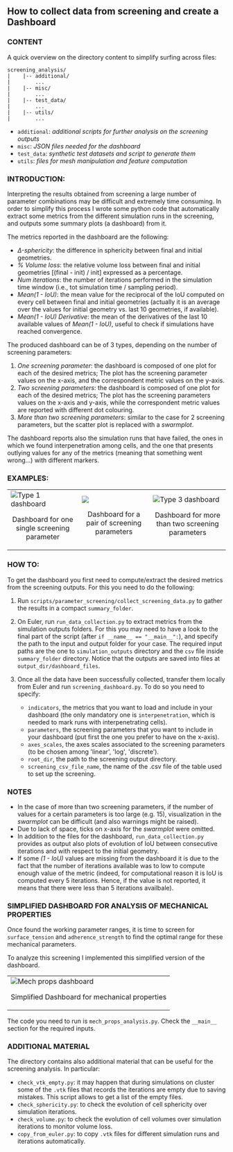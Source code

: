 ## How to collect data from screening and create a Dashboard


### CONTENT
A quick overview on the directory content to simplify surfing across files:
```
screening_analysis/
|    |-- additional/
|        ...
|    |-- misc/
|        ...
|    |-- test_data/
|        ... 
|    |-- utils/
|        ...
```
- `additional`: *additional scripts for further analysis on the screening outputs*
- `misc`:  *JSON files needed for the dashboard*
- `test_data`: *synthetic test datasets and script to generate them*
- `utils`: *files for mesh manipulation and feature computation*


### INTRODUCTION:
Interpreting the results obtained from screening a large number of parameter combinations may be difficult and extremely time consuming.
In order to simplify this process I wrote some python code that automatically extract some metrics from the different simulation runs in the screening, and outputs some summary plots (a dashboard) from it.

The metrics reported in the dashboard are the following:
- *Δ-sphericity*: the difference in sphericity between final and initial geometries.
- *% Volume loss*: the relative volume loss between final and initial geometries [(final - init) / init] expressed as a percentage.
- *Num iterations*: the number of iterations performed in the simulation time window (i.e., tot simulation time / sampling period).
- *Mean(1 - IoU)*: the mean value for the reciprocal of the IoU computed on every cell between final and initial geometries (actually it is an average over the values for initial geometry vs. last 10 geometries, if available).
- *Mean(1 - IoU) Derivative*: the mean of the derivatives of the last 10 available values of *Mean(1 - IoU)*, useful to check if simulations have reached convergence.

The produced dashboard can be of 3 types, depending on the number of screening parameters:
1. *One screening parameter*: the dashboard is composed of one plot for each of the desired metrics; The plot has the screening parameter values on the x-axis, and the correspondent metric values on the y-axis.
2. *Two screening parameters*: the dashboard is composed of one plot for each of the desired metrics; The plot has the screening parameters values on the x-axis and y-axis, while the correspondent metric values are reported with different dot colouring.
3. *More than two screening parameters*: similar to the case for 2 screening parameters, but the scatter plot is replaced with a *swarmplot*.

The dashboard reports also the simulation runs that have failed, the ones in which we found interpenetration among cells, and the one that presents outlying values for any of the metrics (meaning that something went wrong...) with different markers.

### EXAMPLES:

<table>
  <tr>
    <td><img src="https://github.com/SteveRunser/SimuCell3D_v2/blob/dev/doc/img/screening_dashboard_type_1_v1.jpg" alt="Type 1 dashboard">
        <p align="center">Dashboard for one single screening parameter</p></td>
    <td><img src="https://github.com/SteveRunser/SimuCell3D_v2/blob/dev/doc/img/screening_dashboard_type_2_v1.jpg">
        <p align="center">Dashboard for a pair of screening parameters</p></td>
    <td><img src="https://github.com/SteveRunser/SimuCell3D_v2/blob/dev/doc/img/screening_dashboard_type_3_v1.jpg" alt="Type 3 dashboard">
        <p align="center">Dashboard for more than two screening parameters</p></td>
  </tr>
</table>


### HOW TO:
To get the dashboard you first need to compute/extract the desired metrics from the screening outputs. For this you need to do the following:
1. Run `scripts/parameter_screening/collect_screening_data.py` to gather the results in a compact `summary_folder`.
2. On Euler, run `run_data_collection.py` to extract metrics from the simulation outputs folders. For this you may need to have a look to the final part of the script (after `if __name__ == "__main__":`), and specify the path to the input and output folder for your case. The required input paths are the one to `simulation_outputs` directory and the `csv` file inside `summary_folder` directory. Notice that the outputs are saved into files at `output_dir/dashboard_files`. 
4. Once all the data have been successfully collected, transfer them locally from Euler and run `screening_dashboard.py`. To do so you need to specify:

   - `indicators`, the metrics that you want to load and include in your dashboard (the only mandatory one is `interpenetration`, which is needed to mark runs with interpenetrating cells).
   - `parameters`, the screening parameters that you want to include in your dashboard (put first the one you prefer to have on the x-axis).
   - `axes_scales`, the axes scales associated to the screening parameters (to be chosen among 'linear', 'log', 'discrete').
   - `root_dir`, the path to the screening output directory.
   - `screening_csv_file_name`, the name of the .csv file of the table used to set up the screening.

  
### NOTES
- In the case of more than two screening parameters, if the number of values for a certain parameters is too large (e.g. 15), visualization in the *swarmplot* can be difficult (and also warnings might be raised).
- Due to lack of space, ticks on x-axis for the *swarmplot* were omitted.
- In addition to the files for the dashboard, `run_data_collection.py` provides as output also plots of evolution of IoU between consecutive iterations and with respect to the initial geometry.
- If some *(1 - IoU)* values are missing from the dashboard it is due to the fact that the number of iterations available was to low to compute enough value of the metric (indeed, for computational reason it is IoU is computed every 5 iterations. Hence, if the value is not reported, it means that there were less than 5 iterations availbale).


### SIMPLIFIED DASHBOARD FOR ANALYSIS OF MECHANICAL PROPERTIES
Once found the working parameter ranges, it is time to screen for `surface_tension` and `adherence_strength` to find the optimal range for these mechanical parameters.

To analyze this screening I implemented this simplified version of the dashboard.

<table>
  <tr>
    <td><img src="https://github.com/SteveRunser/SimuCell3D_v2/blob/dev/doc/img/mech_props_plot.png" alt="Mech props dashboard">
        <p align="center">Simplified Dashboard for mechanical properties</p></td>
  </tr>
</table>

The code you need to run is `mech_props_analysis.py`. Check the `__main__` section for the required inputs.



### ADDITIONAL MATERIAL
The directory contains also additional material that can be useful for the screening analysis.
In particular:

- `check_vtk_empty.py`: it may happen that during simulations on cluster some of the `.vtk` files that records the iterations are empty due to saving mistakes. This script allows to get a list of the empty files.
- `check_sphericity.py`: to check the evolution of cell sphericity over simulation iterations.
- `check_volume.py`: to check the evolution of cell volumes over simulation iterations to monitor volume loss.
- `copy_from_euler.py`: to copy `.vtk` files for different simulation runs and iterations automatically.
